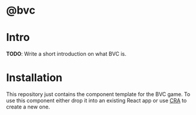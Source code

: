 # @bvc

# Intro
**TODO**: Write a short introduction on what BVC is.

# Installation
This repository just contains the component template for the BVC game. To use this component either
drop it into an existing React app or use [CRA](https://create-react-app.dev/) to create a new one.
